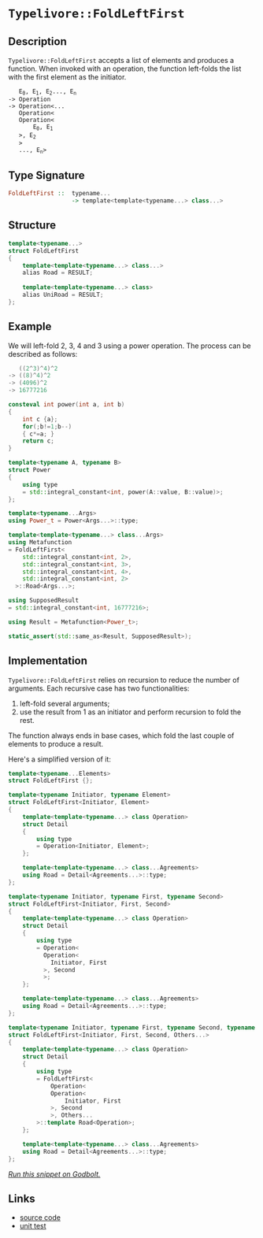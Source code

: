<!-- Copyright 2024 Feng Mofan
SPDX-License-Identifier: Apache-2.0 -->

# `Typelivore::FoldLeftFirst`

## Description

`Typelivore::FoldLeftFirst` accepts a list of elements and produces a function.
When invoked with an operation, the function left-folds the list with the first element as the initiator.
<pre><code>   E<sub>0</sub>, E<sub>1</sub>, E<sub>2</sub>..., E<sub>n</sub>
-> Operation
-> Operation&lt;...
   Operation&lt;
   Operation&lt;
       E<sub>0</sub>, E<sub>1</sub>
   &gt;, E<sub>2</sub>
   &gt;
   ..., E<sub>n</sub>&gt</code></pre>

## Type Signature

```Haskell
FoldLeftFirst ::  typename...
                  -> template<template<typename...> class...>
```

## Structure

```C++
template<typename...>
struct FoldLeftFirst
{
    template<template<typename...> class...>
    alias Road = RESULT;
        
    template<template<typename...> class>
    alias UniRoad = RESULT;
};
```

## Example

We will left-fold 2, 3, 4 and 3 using a power operation.
The process can be described as follows:

```C++
   ((2^3)^4)^2
-> ((8)^4)^2
-> (4096)^2
-> 16777216
```

```C++
consteval int power(int a, int b)
{
    int c {a};
    for(;b!=1;b--)
    { c*=a; }
    return c;
}

template<typename A, typename B>
struct Power
{
    using type
    = std::integral_constant<int, power(A::value, B::value)>;
};

template<typename...Args>
using Power_t = Power<Args...>::type;

template<template<typename...> class...Args>
using Metafunction 
= FoldLeftFirst<
    std::integral_constant<int, 2>,
    std::integral_constant<int, 3>,
    std::integral_constant<int, 4>,
    std::integral_constant<int, 2>
  >::Road<Args...>;

using SupposedResult
= std::integral_constant<int, 16777216>;

using Result = Metafunction<Power_t>;

static_assert(std::same_as<Result, SupposedResult>);
```

## Implementation

`Typelivore::FoldLeftFirst` relies on recursion to reduce the number of arguments.
Each recursive case has two functionalities:

1. left-fold several arguments;
2. use the result from 1 as an initiator and perform recursion to fold the rest.

The function always ends in base cases, which fold the last couple of elements to produce a result.

Here's a simplified version of it:

```C++
template<typename...Elements>
struct FoldLeftFirst {};

template<typename Initiator, typename Element>
struct FoldLeftFirst<Initiator, Element>
{
    template<template<typename...> class Operation>
    struct Detail
    {
        using type 
        = Operation<Initiator, Element>;
    };

    template<template<typename...> class...Agreements>
    using Road = Detail<Agreements...>::type;
};

template<typename Initiator, typename First, typename Second>
struct FoldLeftFirst<Initiator, First, Second>
{
    template<template<typename...> class Operation>
    struct Detail
    {
        using type 
        = Operation<
          Operation<
            Initiator, First
          >, Second
          >;
    };

    template<template<typename...> class...Agreements>
    using Road = Detail<Agreements...>::type;
};

template<typename Initiator, typename First, typename Second, typename...Others>
struct FoldLeftFirst<Initiator, First, Second, Others...>
{
    template<template<typename...> class Operation>
    struct Detail
    {
        using type 
        = FoldLeftFirst<
            Operation<
            Operation<
                Initiator, First
            >, Second
            >, Others...
        >::template Road<Operation>;
    };

    template<template<typename...> class...Agreements>
    using Road = Detail<Agreements...>::type;
};
```

[*Run this snippet on Godbolt.*](https://godbolt.org/#z:OYLghAFBqd5QCxAYwPYBMCmBRdBLAF1QCcAaPECAMzwBtMA7AQwFtMQByARg9KtQYEAysib0QXACx8BBAKoBnTAAUAHpwAMvAFYTStJg1DIApACYAQuYukl9ZATwDKjdAGFUtAK4sGIAMykrgAyeAyYAHI%2BAEaYxCAArNIADqgKhE4MHt6%2BeqnpjgKh4VEssfFctpj2hQxCBEzEBNk%2BfoF2mA6Z9Y0ExZExcYnSCg1NLbmVo739peUSAJS2qF7EyOwcBJgsyQZbJv5uBACeyYysmAB019j0bIIKB9gmGgCCo8ReDgDUAGKe6GCmCoBF%2BeGIo2%2BJgA7FZoQARA5WN4vV5bHZ7TAHI6nc5sb4ASQYGSYRDI3xOZ2Y%2BNu20YBCeqI%2BXwIfwBQJBYIhDMORJJZNI31p9x5zxRsNR3ylFO2u1JWMO6Ll%2B0VuOpV2uT2%2ByAMCgU3wA8mdiKTMoy3tLvsyfvDMA06JLpTDka9LZavOkjBTcVCLW6pQd4YbjaaBNi%2BY5SSRBcL6Yz/C7LTDEQnUY6pUrMdjM/Ls2qLtdLlqdUw9YXXsBiJg6Q9za7pR6wsBvgAlVBMdBQ/xB2322jYitVmsEBSFp4gECUhUu5NItNvHMqnFUi6E4mRgXelf4rmjQVT9XfISdAToOvW1n/WiA4Gg8GjcPrvBR8m7giC49oBhn/xi17O9MZQxXNFVlLNVW3DUi1/bVdX1I04lDBg60tC9vl7JgHT9AMJWwt1Gy9KdfXrf1A2DRDamxQD/QQk1KMOaj/TXfloz%2Be8GTw0jfw/E9v0YpNfznPDZ1TFE8MXBUjjAkDlzxKDizg8tK2rEVHkEvCCObNsOy7Hs7Uw/tDkHFT6VHTVfwnKchP/BFrNRCS80g5iN1Yg9Vzffd83xT9T08yDCwNAgEDiNS/zQq8b05djHxY192J4r90EFQLgohMd1JsxNpQc0DgKXNy2HS7BYNLeCQ3ov9UIIT4bX0rCSKhXCGvdT1myI/jdLZa8OTvbkqM4pjaKQ/rmsG8qzQYgamOlCNn03N8OoE7AEtPRanW4w0gpCscpq7bBLOkrZW3bH83CGirrKTWzRP/cTDsknLZPVIqSrLa5jOHULAM046dLIjCHSM5TPqKyzcTs66ZzeAB6AAqeGEcR6HUTh%2BGABVsCENGEeRmHEfx2Hcdu/8zH8MIdS8LAuzcL91mSEc61RL9RkwAA3MRvjCVlUgAdziCAue%2BJhBUF6IFjTJrLUF5BGosJgRKyqV%2BGICAkWiMAwEDLg1YAWh18XhNhbVYcDeWE0axE8KrAhVgYbUIct4nHoKzBvlePy5O%2BKwMrQ5RUD54gJcV74fqs4TuytAh0AnLnMErMQAH1mYaQRsS5wVef514J3Z7xMEFCwc7ELxMHFwSboV%2Bc0Xuxy5PLYhgC%2Bt4fr9gOE9ZMjW7iAcG7M6D9sncGK4XGvcuVB6vPkmCSzey5Xl7usfoAWX0qgvAYLoBGIsiIp6hbJoa0Zo5AWP49oJOBGmVPDnT74zCeUhAKPmPBDjk1z%2BTwweTcW//Afp%2Bo4vy2GfC%2BDAr7f1vpIf%2BeFn4n1fiAz%2B18f6CEFPfDKAYLIgG0qdeejcip2Wbq1I8Xhkj5EwOgFsmAFBeFoBxf8EdYGn3fqA8BacUHfC4AANmhDwswXD4xQ1eD9Sh1DaGdRXg0NeG96JuC7sQduAiq7TEcMgBOpU4gEAgLAhQFw1FqTcCImh75iGkLSOQwxtCnhlwsBwJYtBOAJF4H4bgvBUCcDcNYawVoVhrFduYfwPBSAEE0LYpYABrYYlwNCSC4NCfwGgEgaDMJwzhZgAAcaT9CcEkLwFgEgNAaFIM4rQpA3EcF4AoEAhTgkcC0EsOAsAYCIBACsAgyQvDvgoBANAOw6BxAiBcTgqg0mcJ1pwyQ3xgDIBllIS4ZheDkMICQPA0dKj8EECIMQ7ApAyEEIoFQ6hak6D0DzE0yROA8DsQ4pxITSmcANB09prJUBUG%2BMM0Z4zJnTI4ZIOZ3wIAeF6fQYgUJSZcAWLwGpdTSAQCQD05IfSyBdPhYikAwApBmD4HQLYEJKDRFudEMIjRjgXN4IS5gxBjgGmiNoToNTAk9JFAaBgtASVHNIFgaIXhgBuDELQSpLiOXbEMMAcQ7L8BVi6KzKhtzMCqE6B0jYgTY72PZbQPA0QTSUo8FgW51U8B5MFdK4g0QzG2hYCK9VRgQlLCoAYRuAA1PAmAeYIWcYE9ZwhRDiB2Z6/Zahbm6EqAYa1phLDWH0BqypkAlioHppkAVOsj6BjDVYSwZgSmoGNcQFZMqY1VBqJkFw34Jh%2BEqCEMIAwyhDEqPkDIAhS15DSPWhgsxBgVALXS7oYxmieFaHoDom86g9rbdWjt0xxh9smLYEdla5g1qWAoHx6xFhZI4I4optyylvJGWMiZUyZm/LMP83ASyQX%2BPBZCm1SxgodiGBAcJIBJD%2BEuAATn8NCSQ0SzCSE4QUhInDX1rpyaQPJATLicK4Wk19aSuFJC4Akd9nDN3srKRUqpQSbUwqabClpjyOnkEoCi4FAy2CcEaCwVm0IdZMBKl6Lgr7LhcCiQs/AZIVl6E9Zsn10g/VKADey3QmLTlMHOS4q566bmofufh55ryKNUZo3R5sDGmNRP%2BYChFwLQX%2BDMBCzDRz6lwtQECuIhHukma00MBT1GSxGAY1wQpNBaEhTxQSollLSWkHJcS6ltKHBecZfSZlrLbmcu5by2g/KvNYAtUYMVJSJVdulQKkpcqFVbC8yq256rNXEp1RsEp%2BrDWBONaapQ5rLVNiw3apgjrnWuqpF5rj3rtm8dkP6w5JShP6BFSgTxlhI3RGjQ%2B0p8bL6cCTVHFNA2LAZtcdm3NI3F3VC7c4CArhG3lu/KO%2BYtbm21C26QOttRds1s7UOnok6chlou7UK7fQ53toHT2o7E7HslGe%2BC5YqwV3fdVRu4prjOBC2IJR6jtG7MqcY8xjQJ62MkB05egzdSb2YDvfEUbqqQNgcY9E6EiGeH%2BEkD%2B8ZlQgd3PKbYDDULbHYfgLh1pTzzPEf6YMjgFHPksAUKzGWrNVOYlGKxs9HG1myG4213Z8h%2BNdeOYEETYnLlrsB1umTbSOnfBeaDlgXOed84F/KSEALLOIp0/4fTtOjMoBN8ClnNuhi89IQnfnr6E6C4IGosH4ysUudxRAfF7KfOecFUHqlNK6WBZM0yllbLEuYC5TyvlArAmxctYV3gSWpUyvZel5Aiqsuv1VSU3LWrjgFb1TmkrvAytmuFfF6rhm%2BD2oUE6l1brmvi9axIdreyZeBoCL10Ns2hvLbG7UAV0Nn6pusPN0pi2sCj8HbUYt7gp23YrZ9sdTaCiZCOydzIZ3x2rcu69tfA7j/3dnZvvbM7ehvav1Wvbi7l3bIkyr6THBte69598F3lx3fw5npI4W7XqkC3pYCY4SY44gBmCMb%2BD%2BAJCJIxIFLwHQicKZIU5obU7VKgERKSAJBvoJBpLJKvqSCvpxIfpcCBCqr%2BBSaZqcBXqGYSbzIob0FU6W5LDGrpDOCSBAA)

## Links

- [source code](../../../../conceptrodon/typelivore/fold_left_first.hpp)
- [unit test](../../../../tests/unit/typelivore/fold_left_first.test.hpp)
